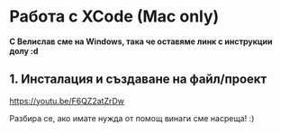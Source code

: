 # Работа с XCode (Mac only)
**С Велислав сме на Windows, така че оставяме линк с инструкции долу :d**
## 1. Инсталация и създаване на файл/проект
https://youtu.be/F6QZ2atZrDw

Разбира се, ако имате нужда от помощ винаги сме насреща! :)